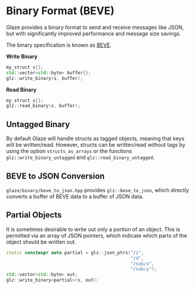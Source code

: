 # Binary Format (BEVE)

Glaze provides a binary format to send and receive messages like JSON, but with significantly improved performance and message size savings.

The binary specification is known as [BEVE](https://github.com/stephenberry/beve).

**Write Binary**

```c++
my_struct s{};
std::vector<std::byte> buffer{};
glz::write_binary(s, buffer);
```

**Read Binary**

```c++
my_struct s{};
glz::read_binary(s, buffer);
```

## Untagged Binary

By default Glaze will handle structs as tagged objects, meaning that keys will be written/read. However, structs can be written/read without tags by using the option `structs_as_arrays` or the functions `glz::write_binary_untagged` and `glz::read_binary_untagged`.

## BEVE to JSON Conversion

`glaze/binary/beve_to_json.hpp` provides `glz::beve_to_json`, which directly converts a buffer of BEVE data to a buffer of JSON data.

## Partial Objects

It is sometimes desirable to write out only a portion of an object. This is permitted via an array of JSON pointers, which indicate which parts of the object should be written out.

```c++
static constexpr auto partial = glz::json_ptrs("/i",
                                               "/d",
                                               "/sub/x",
                                               "/sub/y");
std::vector<std::byte> out;
glz::write_binary<partial>(s, out);
```
